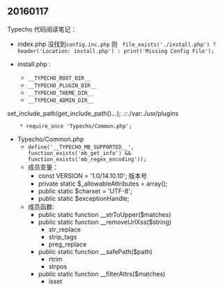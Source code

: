 ## 20160117
 Typecho 代码阅读笔记：
- index.php 没找到`config.inc.php` 则  ` file_exists('./install.php') ? header('Location: install.php') : print('Missing Config File');`

- install.php  :
	* `__TYPECHO_ROOT_DIR__`
	* `__TYPECHO_PLUGIN_DIR__`
	* `__TYPECHO_THEME_DIR__`
	* `__TYPECHO_ADMIN_DIR__`

set_include_path(get_include_path()...);
.::./var:./usr/plugins

		* require_once 'Typecho/Common.php';
- Typecho/Common.php
	* `define('__TYPECHO_MB_SUPPORTED__', function_exists('mb_get_info') && function_exists('mb_regex_encoding'));`
	*  成员变量：
		- const VERSION = '1.0/14.10.10'; 版本号
		-   private static $_allowableAttributes = array();
		- public static $charset = 'UTF-8';
		-  public static $exceptionHandle;
	* 成员函数:
		- public static function __strToUpper($matches)
		- public static function __removeUrlXss($string)
			* str_replace
			* strip_tags
			* preg_replace
		- public static function __safePath($path)
			* rtrim
			* strpos
		-   public static function __filterAttrs($matches)
			* isset 
